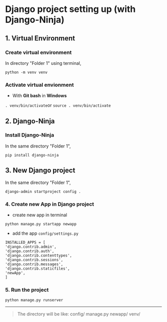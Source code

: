 # Django project setting up (with Django-Ninja)

## 1. Virtual Environment

### Create virtual environment

In directory "Folder 1" using terminal,

`python -m venv venv`

### Activate virtual envionment

- With **Git bash** in **Windows**

`. venv/bin/activate`or `source . venv/bin/activate`

## 2. Django-Ninja

### Install Django-Ninja

In the same directory "Folder 1",

`pip install django-ninja`

## 3. New Django project

In the same directory "Folder 1",

`django-admin startproject config .`

### 4. Create new App in Django project

- create new app in terminal

`python manage.py startapp newapp`

- add the app `config/settings.py`

```
INSTALLED_APPS = [
'django.contrib.admin',
'django.contrib.auth',
'django.contrib.contenttypes',
'django.contrib.sessions',
'django.contrib.messages',
'django.contrib.staticfiles',
'newApp',
]

```

### 5. Run the project

`python manage.py runserver`

---

> The directory will be like:
config/ manage.py newapp/ venv/
>